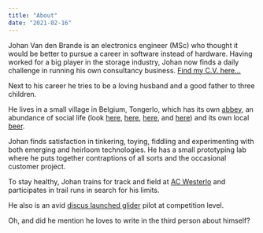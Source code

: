 ```yaml
---
title: "About"
date: "2021-02-16"
---
```


Johan Van den Brande is an electronics engineer (MSc) who thought it would be better to pursue a career in software instead of hardware. Having worked for a big player in the storage industry, Johan now finds a daily challenge in running his own consultancy business. [Find my C.V. here...](http://careers.stackoverflow.com/johanvdb)

Next to his career he tries to be a loving husband and a good father to three children.

He lives in a small village in Belgium, Tongerlo, which has its own [abbey](http://www.tongerlo.org/), an abundance of social life (look [here](http://www.tongerloleeft.be/), [here](http://www.hsvtongerlo.be/), [here](http://www.kfctongerlo.be/), and [here](http://www.google.be/search?hl=nl&q=tongerlo&btnG=Zoeken&meta=)) and its own local [beer](http://www.tongerlo.be/).

Johan finds satisfaction in tinkering, toying, fiddling and experimenting with both emerging and heirloom technologies. He has a small prototyping lab where he puts together contraptions of all sorts and the occasional customer project.

To stay healthy, Johan trains for track and field at [AC Westerlo](http://www.acwesterlo.be/) and participates in trail runs in search for his limits.

He also is an avid [discus launched glider](https://en.wikipedia.org/wiki/Discus_Launch_Glider) pilot at competition level.

Oh, and did he mention he loves to write in the third person about himself?

